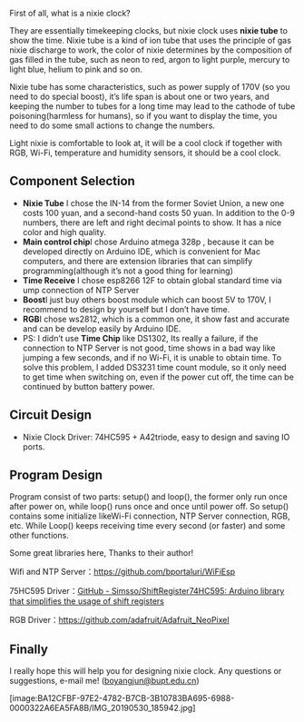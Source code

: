 First of all, what is a nixie clock?

They are essentially timekeeping clocks, but nixie clock uses **nixie tube** to show the time. Nixie tube is a kind of ion tube that uses the principle of gas nixie discharge to work, the color of nixie determines by the composition of gas filled in the tube, such as neon to red,  argon to light purple, mercury to light blue, helium to pink and so on.

Nixie tube has some characteristics, such as power supply of 170V (so you need to do special boost), it’s life span is about one or two years, and keeping the number to tubes for a long time may lead to the cathode of tube poisoning(harmless for humans), so if you want to display the time, you need to do some small actions to change the numbers.

Light nixie is comfortable to look at, it will be a cool clock if together with RGB, Wi-Fi, temperature and humidity sensors, it should be a cool clock.


## Component Selection

* **Nixie Tube** I chose the IN-14 from the former Soviet Union, a new one costs 100 yuan, and a second-hand costs 50 yuan. In addition to the 0-9 numbers, there are left and right decimal points to show. It has a nice color and high quality.
* **Main control chip**I chose Arduino atmega 328p , because it can be developed directly on Arduino IDE, which is convenient for Mac computers, and there are extension libraries that can simplify programming(although it’s not a good thing for learning)
* **Time Receive** I chose esp8266 12F to obtain global standard time via ump connection of NTP Server
* **Boost**I just buy others boost module which can boost 5V to 170V, I recommend to design by yourself but I don’t have time.
* **RGB**I chose ws2812, which is a common one, it show fast and accurate and can be develop easily by Arduino IDE.
* PS: I didn’t use **Time Chip** like DS1302, Its really a failure, if the connection to NTP Server is not good, time shows in a bad way like jumping a few seconds, and if no Wi-Fi, it is unable to obtain time. To solve this problem, I added  DS3231 time count module, so it only need to get time when switching on, even if the power cut off, the time can be continued by button battery power.

## Circuit Design

* Nixie Clock Driver: 74HC595 + A42triode, easy to design and saving IO ports.

## Program Design

Program consist of two parts: setup() and loop(), the former only run once after power on, while loop() runs once and once until power off. So setup() contains some initialize likeWi-Fi connection, NTP Server connection, RGB, etc. While Loop() keeps receiving time  every second (or faster) and some other functions.

Some great libraries here, Thanks to their author!

Wifi and NTP Server：https://github.com/bportaluri/WiFiEsp

75HC595 Driver：[GitHub - Simsso/ShiftRegister74HC595: Arduino library that simplifies the usage of shift registers](https://github.com/Simsso/ShiftRegister74HC595)

RGB Driver：https://github.com/adafruit/Adafruit_NeoPixel

## Finally
I really hope this will help you for designing nixie clock. Any questions or suggestions, e-mail me! (boyangjun@bupt.edu.cn)



[image:BA12CFBF-97E2-4782-B7CB-3B10783BA695-6988-0000322A6EA5FA8B/IMG_20190530_185942.jpg]
